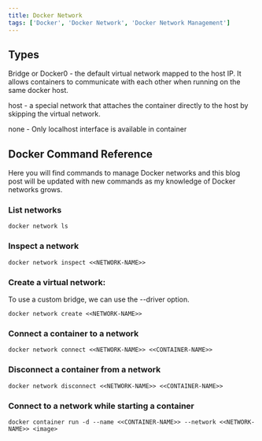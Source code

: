 ```yaml
---
title: Docker Network
tags: ['Docker', 'Docker Network', 'Docker Network Management']
---
```


## Types

Bridge or Docker0 - the default virtual network mapped to the host IP. It allows containers to communicate with each other when running on the same docker host.

host - a special network that attaches the container directly to the host by skipping the virtual network.

none - Only localhost interface is available in container

## Docker Command Reference

Here you will find commands to manage Docker networks and this blog post will be updated with new commands as my knowledge of Docker networks grows.

### List networks

```shell
docker network ls
```

### Inspect a network

```shell
docker network inspect <<NETWORK-NAME>>
```
### Create a virtual network:

To use a custom bridge, we can use the --driver option.

```shell
docker network create <<NETWORK-NAME>>
```

### Connect a container to a network

```shell
docker network connect <<NETWORK-NAME>> <<CONTAINER-NAME>>
```

### Disconnect a container from a network

```shell
docker network disconnect <<NETWORK-NAME>> <<CONTAINER-NAME>>
```

### Connect to a network while starting a container

```shell
docker container run -d --name <<CONTAINER-NAME>> --network <<NETWORK-NAME>> <image>
```




